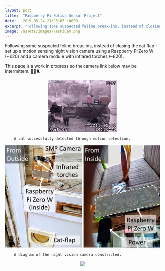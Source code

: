 ```yaml
---
layout: post
title:  "Raspberry Pi Motion Sensor Project"
date:   2019-05-24 21:15:05 +0000
excerpt: "Following some suspected feline break-ins, instead of closing the cat flap I set up a motion sensing night vision camera using a Raspberry Pi Zero W (~£20) and a camera module with infrared torches (~£20)."
image: /assets/images/RasPiCam.png
---
```





<html>
<head>
    <style>
        * {
            margin: 0;
            padding: 0;
        }
        .imgbox {
            display: grid;
            height: 100%;
        }
        .center-fit {
            max-width: 100%;
            max-height: 100vh;
            margin: auto;
        }
    </style>
</head>
<body>
Following some suspected feline break-ins, instead of closing the cat flap I set up a motion sensing night vision camera using a Raspberry Pi Zero W (~£20) and a camera module with infrared torches (~£20).


This page is a work in progress so the camera link below may be intermittent. 
🦇📸🐈


<div class="imgbox">
<img class="center-fit" src='/assets/images/20-38-09.gif'>   
    
        A cat successfully detected through motion detection.

</div>
</body>
</html>





<html>
<head>
    <style>
        * {
            margin: 0;
            padding: 0;
        }
        .imgbox {
            display: grid;
            height: 100%;
        }
        .center-fit {
            max-width: 100%;
            max-height: 100vh;
            margin: auto;
        }
    </style>
</head>
<body>


<div class="imgbox">
<img class="center-fit" src='/assets/images/Slide1aa.jpg'>   
    
        A diagram of the night vision camera constructed.

</div>
   

</body>
</html>

<html>
<head>
    <style>
        * {
            margin: 0;
            padding: 0;
        }
        .imgbox {
            display: grid;
            height: 100%;
        }
        .center-fit {
            max-width: 100%;
            max-height: 100vh;
            margin: auto;
        }
    </style>
</head>
<body>


   
<div class="imgbox">
    <img class="center-fit" src='https://tinyurl.com/y47ef33r'>    
</div>
</body>
</html>






